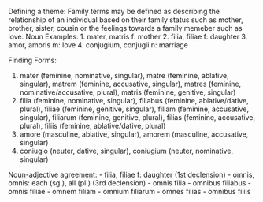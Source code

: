 Defining a theme: Family terms may be defined as describing the relationship of an individual based on their family status such as mother, brother, sister, cousin or the feelings towards a family memeber such as love.
          Noun Examples: 
                1. mater, matris f: mother
                2. filia, filiae f: daughter
                3. amor, amoris m: love
                4. conjugium, conjugii n: marriage
                
Finding Forms: 
  1. mater (feminine, nominative, singular), matre (feminine, ablative, singular), matrem (feminine, accusative, singular), matres (feminine, nominative/accusative, plural), matris (feminine, genitive, singular)
  2. filia (feminine, nominative, singular), filiabus (feminine, ablative/dative, plural), filiae (feminine, genitive, singular), filiam (feminine, accusative, singular), filiarum (feminine, genitive, plural), filias (feminine, accusative, plural), filiis (feminine, ablative/dative, plural)
  3. amore (masculine, ablative, singular), amorem (masculine, accusative, singular)
  4. coniugio (neuter, dative, singular), coniugium (neuter, nominative, singular)
  
Noun-adjective agreement:
    - filia, filiae f: daughter (1st declension)
    - omnis, omnis: each (sg.), all (pl.) (3rd declension)
          - omnis filia 
          - omnibus filiabus 
          - omnis filiae
          - omnem filiam 
          - omnium filiarum 
          - omnes filias
          - omnibus filiis
